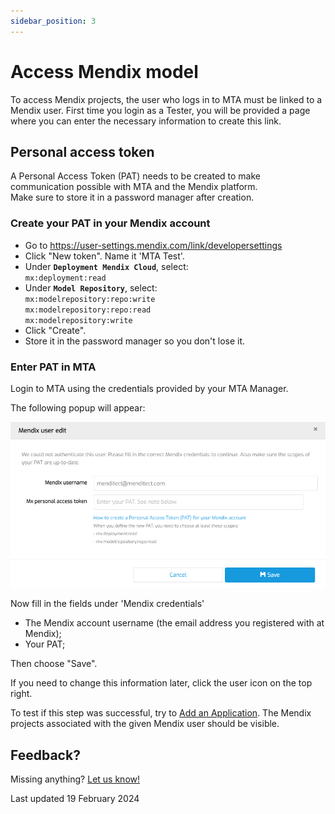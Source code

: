 ```yaml
---
sidebar_position: 3
---
```


# Access Mendix model

To access Mendix projects, the user who logs in to MTA must be linked to a Mendix user.
First time you login as a Tester, you will be provided a page where you can enter the necessary information to create this link.

## Personal access token

A Personal Access Token (PAT) needs to be created to make communication possible with MTA and the Mendix platform.<br/>Make sure to store it in a password manager after creation. 

### Create your PAT in your Mendix account

- Go to https://user-settings.mendix.com/link/developersettings
- Click "New token". Name it 'MTA Test'.
- Under **`Deployment Mendix Cloud`**, select: <br/> `mx:deployment:read` 
- Under **`Model Repository`**, select: <br/> `mx:modelrepository:repo:write` <br/> `mx:modelrepository:repo:read` <br/> `mx:modelrepository:write` 
- Click "Create".
- Store it in the password manager so you don't lose it.

### Enter PAT in MTA

Login to MTA using the credentials provided by your MTA Manager.

The following popup will appear:

![Mendix credentials](../images/mx-credentials.png)

Now fill in the fields under 'Mendix credentials'
- The Mendix account username (the email address you registered with at Mendix);
- Your PAT;

Then choose "Save".

If you need to change this information later, click the <i class="fal fa-user-circle"></i>  user icon on the top right.

To test if this step was successful, try to [Add an Application](../run-tests/run-first-test). The Mendix projects associated with the given Mendix user should be visible.


## Feedback?
Missing anything? [Let us know!](mailto:support@menditect.com)

Last updated 19 February 2024